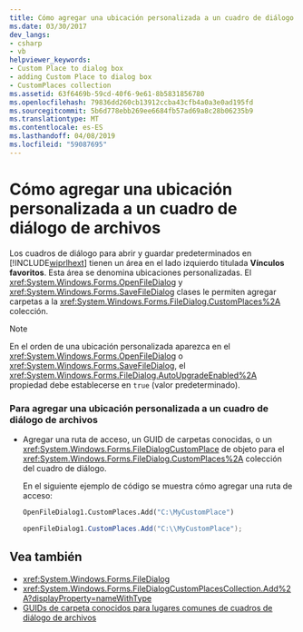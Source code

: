 ```yaml
---
title: Cómo agregar una ubicación personalizada a un cuadro de diálogo de archivos
ms.date: 03/30/2017
dev_langs:
- csharp
- vb
helpviewer_keywords:
- Custom Place to dialog box
- adding Custom Place to dialog box
- CustomPlaces collection
ms.assetid: 63f6469b-59cd-40f6-9e61-8b5831856780
ms.openlocfilehash: 79836dd260cb13912ccba43cfb4a0a3e0ad195fd
ms.sourcegitcommit: 5b6d778ebb269ee6684fb57ad69a8c28b06235b9
ms.translationtype: MT
ms.contentlocale: es-ES
ms.lasthandoff: 04/08/2019
ms.locfileid: "59087695"
---
```

# <a name="how-to-add-a-custom-place-to-a-file-dialog-box"></a>Cómo agregar una ubicación personalizada a un cuadro de diálogo de archivos
Los cuadros de diálogo para abrir y guardar predeterminados en [!INCLUDE[wiprlhext](../../../../includes/wiprlhext-md.md)] tienen un área en el lado izquierdo titulada **Vínculos favoritos**. Esta área se denomina ubicaciones personalizadas. El <xref:System.Windows.Forms.OpenFileDialog> y <xref:System.Windows.Forms.SaveFileDialog> clases le permiten agregar carpetas a la <xref:System.Windows.Forms.FileDialog.CustomPlaces%2A> colección.  
  
> [!NOTE]
>  En el orden de una ubicación personalizada aparezca en el <xref:System.Windows.Forms.OpenFileDialog> o <xref:System.Windows.Forms.SaveFileDialog>, el <xref:System.Windows.Forms.FileDialog.AutoUpgradeEnabled%2A> propiedad debe establecerse en `true` (valor predeterminado).  
  
### <a name="to-add-a-custom-place-to-a-file-dialog-box"></a>Para agregar una ubicación personalizada a un cuadro de diálogo de archivos  
  
-   Agregar una ruta de acceso, un GUID de carpetas conocidas, o un <xref:System.Windows.Forms.FileDialogCustomPlace> de objeto para el <xref:System.Windows.Forms.FileDialog.CustomPlaces%2A> colección del cuadro de diálogo.  
  
     En el siguiente ejemplo de código se muestra cómo agregar una ruta de acceso:  
  
    ```vb  
    OpenFileDialog1.CustomPlaces.Add("C:\MyCustomPlace")  
    ```  
  
    ```csharp  
    openFileDialog1.CustomPlaces.Add("C:\\MyCustomPlace");  
    ```  
  
## <a name="see-also"></a>Vea también

- <xref:System.Windows.Forms.FileDialog>
- <xref:System.Windows.Forms.FileDialogCustomPlacesCollection.Add%2A?displayProperty=nameWithType>
- [GUIDs de carpeta conocidos para lugares comunes de cuadros de diálogo de archivos](known-folder-guids-for-file-dialog-custom-places.md)
